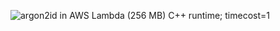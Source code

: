 ![argon2id in AWS Lambda (256 MB) C++ runtime; timecost=1](https://user-images.githubusercontent.com/26855066/117566467-07b8fe00-b0b7-11eb-82d6-82645b770984.png)
